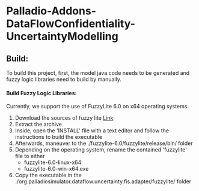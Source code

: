 # Palladio-Addons-DataFlowConfidentiality-UncertaintyModelling

## Build:
To build this project, first, the model java code needs to be generated and fuzzy logic libraries need to build by manually. 

#### Build Fuzzy Logic Libraries:
Currently, we support the use of FuzzyLite 6.0 on x64 operating systems.

1. Download the sources of fuzzy lite [Link](https://www.fuzzylite.com/downloads/)
2. Extract the archive
3. Inside, open the 'INSTALL' file with a text editor and follow the instructions to build the executable
4. Afterwards, maneuver to the ./fuzzylite-6.0/fuzzylite/release/bin/ folder
5. Depending on the operating system, rename the contained 'fuzzylite' file to either
    * fuzzylite-6.0-linux-x64
    * fuzzylite-6.0-win-x64.exe
6. Copy the executable in the ./org.palladiosimulator.dataflow.uncertainty.fis.adapter/fuzzylite/ folder
